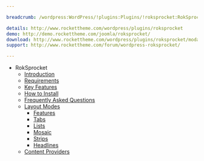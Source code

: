 ```yaml
---

breadcrumb: /wordpress:WordPress/!plugins:Plugins/!roksprocket:RokSprocket

details: http://www.rockettheme.com/wordpress/plugins/roksprocket
demo: http://demo.rockettheme.com/joomla/roksprocket/
download: http://www.rockettheme.com/wordpress/plugins/roksprocket/modal/downloads
support: http://www.rockettheme.com/forum/wordpress-roksprocket/

---
```


* RokSprocket
    * [Introduction]()
    * [Requirements](INDEX.md#requirements)
    * [Key Features](INDEX.md#key-features)
    * [How to Install](INDEX.md#how-to-install)
    * [Frequently Asked Questions](faq.md)
    * [Layout Modes](layout_modes.md)
    	* [Features](features_mode.md)
    	* [Tabs](tabs_mode.md)
    	* [Lists](lists_mode.md)
    	* [Mosaic](mosaic_mode.md)
    	* [Strips](strips_mode.md)
    	* [Headlines](headlines_mode.md)
    * [Content Providers](layout_modes.md#content-providers)